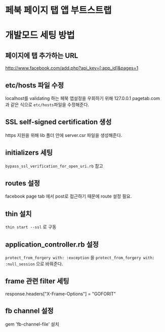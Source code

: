 페북 페이지 탭 앱 부트스트랩
=====================

# 개발모드 세팅 방법
## 페이지에 탭 추가하는 URL
http://www.facebook.com/add.php?api_key=[:app_id]&pages=1

## etc/hosts 파일 수정
localhost를 validating 하는 페북 앱설정을 우회하기 위해
127.0.0.1 pagetab.com 과 같은 식으로 `etc/hosts`파일을 수정해준다.

## SSL self-signed certification 생성
https 지원을 위해 lib 폴더 안에 server.csr 파일을 생성해준다.

## initializers 세팅
`bypass_ssl_verification_for_open_uri.rb` 참고

## routes 설정
facebook page tab 에서 post로 접근하기 때문에 route 설정 필요.

## thin 설치
`thin start --ssl` 로 구동

## application_controller.rb 설정
`protect_from_forgery with: :exception` 을
`protect_from_forgery with: :null_session` 으로 바꿔준다.

## frame 관련 filter 세팅
response.headers["X-Frame-Options"] = "GOFORIT"

## fb channel 설정
gem 'fb-channel-file' 설치

